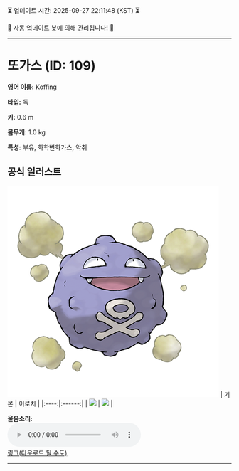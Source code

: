 
⏳ 업데이트 시간: 2025-09-27 22:11:48 (KST) ⏳

🤖 자동 업데이트 봇에 의해 관리됩니다! 🤖

---

# 또가스 (ID: 109)
**영어 이름:** Koffing

**타입:** 독

**키:** 0.6 m

**몸무게:** 1.0 kg

**특성:** 부유, 화학변화가스, 악취

## 공식 일러스트
![](https://raw.githubusercontent.com/PokeAPI/sprites/master/sprites/pokemon/other/official-artwork/109.png)
| 기본 | 이로치 |
|:----:|:------:|
| <img src="http://play.pokemonshowdown.com/sprites/ani/koffing.gif" width="200"> | <img src="http://play.pokemonshowdown.com/sprites/ani-shiny/koffing.gif" width="200"> |

**울음소리:**<br><audio controls src="https://raw.githubusercontent.com/PokeAPI/cries/main/cries/pokemon/latest/109.ogg"></audio><br> [링크(다운로드 될 수도)](https://raw.githubusercontent.com/PokeAPI/cries/main/cries/pokemon/latest/109.ogg)


---

